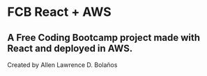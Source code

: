 # FCB React + AWS
A Free Coding Bootcamp project made with React and deployed in AWS.
---
Created by Allen Lawrence D. Bolaños